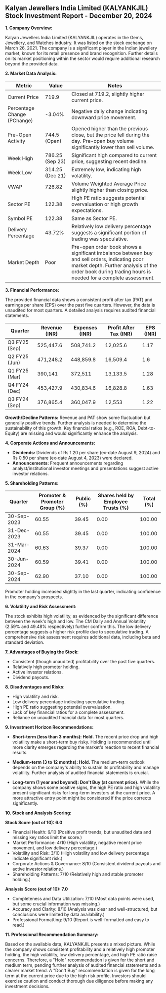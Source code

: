 ## Kalyan Jewellers India Limited (KALYANKJIL) Stock Investment Report - December 20, 2024

**1. Company Overview:**

Kalyan Jewellers India Limited (KALYANKJIL) operates in the Gems, Jewellery, and Watches industry.  It was listed on the stock exchange on March 26, 2021.  The company is a significant player in the Indian jewellery market, known for its retail presence and brand recognition.  Further details on its market positioning within the sector would require additional research beyond the provided data.


**2. Market Data Analysis:**

| Metric                     | Value          | Notes                                                              |
|-----------------------------|-----------------|----------------------------------------------------------------------|
| Current Price               | 719.9           | Closed at 719.2, slightly higher current price.                     |
| Percentage Change (PChange) | -3.04%          | Negative daily change indicating downward price movement.             |
| Pre-Open Activity          | 744.5 (Open)     |  Opened higher than the previous close, but the price fell during the day.  Pre-open buy volume significantly lower than sell volume. |
| Week High                   | 786.25 (Sep 23) | Significant high compared to current price, suggesting recent decline. |
| Week Low                    | 314.25 (Dec 21)  | Extremely low, indicating high volatility.                           |
| VWAP                        | 726.82          | Volume Weighted Average Price slightly higher than closing price.     |
| Sector PE                   | 122.38          | High PE ratio suggests potential overvaluation or high growth expectations. |
| Symbol PE                   | 122.38          | Same as Sector PE.                                                  |
| Delivery Percentage         | 43.72%          | Relatively low delivery percentage suggests a significant portion of trading was speculative. |
| Market Depth                | Poor             |  Pre-open order book shows a significant imbalance between buy and sell orders, indicating poor market depth.  Further analysis of the order book during trading hours is needed for a complete assessment. |


**3. Financial Performance:**

The provided financial data shows a consistent profit after tax (PAT) and earnings per share (EPS) over the past five quarters. However, the data is unaudited for most quarters.  A detailed analysis requires audited financial statements.

| Quarter      | Revenue (INR) | Expenses (INR) | Profit After Tax (INR) | EPS (INR) |
|--------------|----------------|-----------------|------------------------|-----------|
| Q3 FY25 (Sep) | 525,447.6      | 508,741.2      | 12,025.6                | 1.17      |
| Q2 FY25 (Jun) | 471,248.2      | 448,859.8      | 16,509.4                | 1.6       |
| Q1 FY25 (Mar) | 390,141        | 372,511        | 13,133.5                | 1.28      |
| Q4 FY24 (Dec) | 453,427.9      | 430,834.6      | 16,828.8                | 1.63      |
| Q3 FY24 (Sep) | 376,865.4      | 360,047.9      | 12,553                  | 1.22      |


**Growth/Decline Patterns:**  Revenue and PAT show some fluctuation but generally positive trends.  Further analysis is needed to determine the sustainability of this growth.  Key financial ratios (e.g., ROE, ROA, Debt-to-Equity) are missing and would significantly enhance the analysis.


**4. Corporate Actions and Announcements:**

* **Dividends:**  Dividends of Rs 1.20 per share (ex-date August 9, 2024) and Rs 0.50 per share (ex-date August 4, 2023) were declared.
* **Announcements:** Frequent announcements regarding analyst/institutional investor meetings and presentations suggest active investor relations.


**5. Shareholding Patterns:**

| Quarter      | Promoter & Promoter Group (%) | Public (%) | Shares held by Employee Trusts (%) | Total (%) |
|--------------|-----------------------------|------------|---------------------------------|-----------|
| 30-Sep-2023  | 60.55                        | 39.45      | 0.00                           | 100.00    |
| 31-Dec-2023  | 60.55                        | 39.45      | 0.00                           | 100.00    |
| 31-Mar-2024  | 60.63                        | 39.37      | 0.00                           | 100.00    |
| 30-Jun-2024  | 60.59                        | 39.41      | 0.00                           | 100.00    |
| 30-Sep-2024  | 62.90                        | 37.10      | 0.00                           | 100.00    |

Promoter holding increased slightly in the last quarter, indicating confidence in the company's prospects.


**6. Volatility and Risk Assessment:**

The stock exhibits high volatility, as evidenced by the significant difference between the week's high and low.  The CM Daily and Annual Volatility (2.59% and 49.48% respectively) further confirm this.  The low delivery percentage suggests a higher risk profile due to speculative trading.  A comprehensive risk assessment requires additional data, including beta and standard deviation.


**7. Advantages of Buying the Stock:**

* Consistent (though unaudited) profitability over the past five quarters.
* Relatively high promoter holding.
* Active investor relations.
* Dividend payouts.


**8. Disadvantages and Risks:**

* High volatility and risk.
* Low delivery percentage indicating speculative trading.
* High PE ratio suggesting potential overvaluation.
* Lack of key financial ratios for a complete assessment.
* Reliance on unaudited financial data for most quarters.


**9. Investment Horizon Recommendations:**

* **Short-term (less than 3 months): Hold.** The recent price drop and high volatility make a short-term buy risky.  Holding is recommended until more clarity emerges regarding the market's reaction to recent financial results.

* **Medium-term (3 to 12 months): Hold.**  The medium-term outlook depends on the company's ability to sustain its profitability and manage volatility.  Further analysis of audited financial statements is crucial.

* **Long-term (1 year and beyond): Don't Buy (at current price).** While the company shows some positive signs, the high PE ratio and high volatility present significant risks for long-term investors at the current price.  A more attractive entry point might be considered if the price corrects significantly.


**10. Stock and Analysis Scoring:**

**Stock Score (out of 10): 6.0**

* Financial Health: 6/10 (Positive profit trends, but unaudited data and missing key ratios limit the score.)
* Market Performance: 4/10 (High volatility, negative recent price movement, and low delivery percentage.)
* Volatility and Risk: 3/10 (High volatility and low delivery percentage indicate significant risk.)
* Corporate Actions & Governance: 8/10 (Consistent dividend payouts and active investor relations.)
* Shareholding Patterns: 7/10 (Relatively high and stable promoter holding.)


**Analysis Score (out of 10): 7.0**

* Completeness and Data Utilization: 7/10 (Most data points were used, but some crucial information was missing.)
* Accuracy and Clarity: 8/10 (Analysis was clear and well-structured, but conclusions were limited by data availability.)
* Professional Formatting: 9/10 (Report is well-formatted and easy to read.)


**11. Professional Recommendation Summary:**

Based on the available data, KALYANKJIL presents a mixed picture. While the company shows consistent profitability and a relatively high promoter holding, the high volatility, low delivery percentage, and high PE ratio raise concerns.  Therefore, a "Hold" recommendation is given for the short and medium term, pending further analysis of audited financial statements and a clearer market trend.  A "Don't Buy" recommendation is given for the long term at the current price due to the high risk profile.  Investors should exercise caution and conduct thorough due diligence before making any investment decisions.
